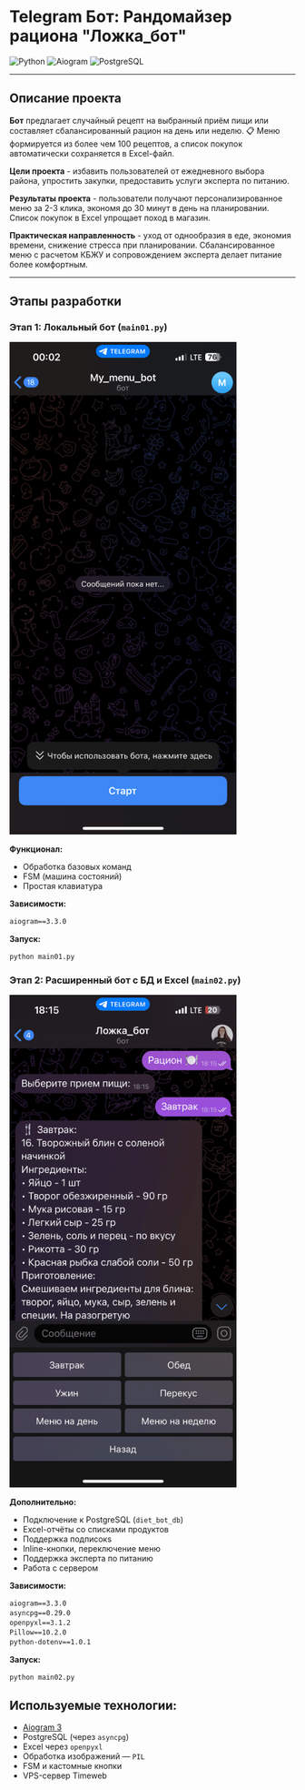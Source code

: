 # Telegram Бот: Рандомайзер рациона "Ложка_бот"

![Python](https://img.shields.io/badge/Python-3.10+-blue) ![Aiogram](https://img.shields.io/badge/Aiogram-3.x-blue) ![PostgreSQL](https://img.shields.io/badge/PostgreSQL-db-blue)

---

## Описание проекта

**Бот** предлагает случайный рецепт на выбранный приём пищи или составляет сбалансированный рацион на день или неделю.
📋 Меню формируется из более чем 100 рецептов, а список покупок автоматически сохраняется в Excel-файл.

**Цели проекта** - избавить пользователей от ежедневного выбора района, упростить закупки, предоставить услуги эксперта по питанию.

**Результаты проекта** - пользователи получают персонализированное меню за 2-3 клика, экономя до 30 минут в день на планировании. Список покупок в Excel упрощает поход в магазин.

**Практическая направленность** - уход от однообразия в еде, экономия времени, снижение стресса при планировании. Сбалансированное меню с расчетом КБЖУ и сопровождением эксперта делает питание более комфортным.

---

## Этапы разработки

### Этап 1: Локальный бот (`main01.py`)

<img src="images/tg_bot01.gif" width="400"/>

**Функционал:**

- Обработка базовых команд
- FSM (машина состояний)
- Простая клавиатура

**Зависимости:**

```txt
aiogram==3.3.0
```

**Запуск:**

```txt
python main01.py
```

### Этап 2: Расширенный бот с БД и Excel (`main02.py`)

<img src="images/tg_bot02.gif" width="400"/>

**Дополнительно:**

* Подключение к PostgreSQL (`diet_bot_db`)
* Excel-отчёты со списками продуктов
* Поддержка подписокs
* Inline-кнопки, переключение меню
* Поддержка эксперта по питанию
* Работа с сервером

**Зависимости:**

```txt
aiogram==3.3.0
asyncpg==0.29.0
openpyxl==3.1.2
Pillow==10.2.0
python-dotenv==1.0.1
```

**Запуск:**

```txt
python main02.py
```

## Используемые технологии:

* [Aiogram 3]()
* PostgreSQL (через `asyncpg`)
* Excel через `openpyxl`
* Обработка изображений — `PIL`
* FSM и кастомные кнопки
* VPS-сервер Timeweb
